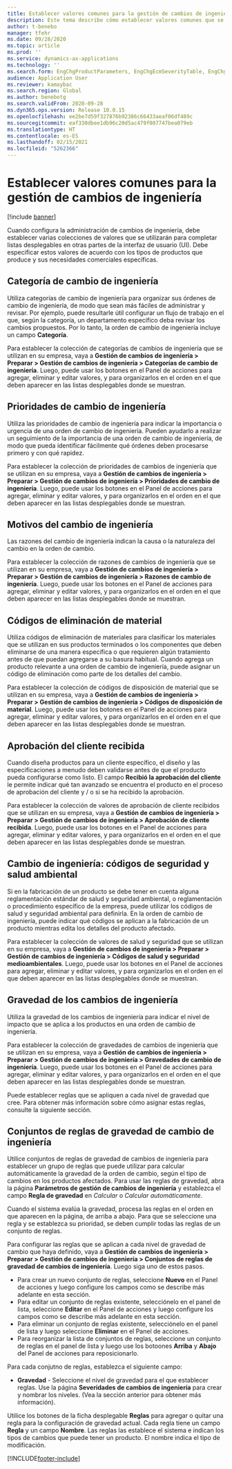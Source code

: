 ```yaml
---
title: Establecer valores comunes para la gestión de cambios de ingeniería
description: Este tema describe cómo establecer valores comunes que se utilizan para los parámetros en varias partes de la gestión de cambios de ingeniería.
author: t-benebo
manager: tfehr
ms.date: 09/28/2020
ms.topic: article
ms.prod: ''
ms.service: dynamics-ax-applications
ms.technology: ''
ms.search.form: EngChgProductParameters, EngChgEcmSeverityTable, EngChgEcmSeverityRuleSet, EngChgEcmSeverityLookup,EngChgEcmSeverityChart,EngChgEcmRequestSeverityChart,EngChgEcmPriorityTable, EngChgEcmPriorityLookup, EngChgEcmPriorityChart, EngChgEcmMaterialDisposition, EngChgEcmEH
audience: Application User
ms.reviewer: kamaybac
ms.search.region: Global
ms.author: benebotg
ms.search.validFrom: 2020-09-28
ms.dyn365.ops.version: Release 10.0.15
ms.openlocfilehash: ee2be7d59f327876b92386c66433aeaf06df489c
ms.sourcegitcommit: eaf330dbee1db96c20d5ac479f007747bea079eb
ms.translationtype: HT
ms.contentlocale: es-ES
ms.lasthandoff: 02/15/2021
ms.locfileid: "5262366"
---
```

# <a name="establish-common-values-for-engineering-change-management"></a>Establecer valores comunes para la gestión de cambios de ingeniería

[!include [banner](../includes/banner.md)]

Cuando configura la administración de cambios de ingeniería, debe establecer varias colecciones de valores que se utilizarán para completar listas desplegables en otras partes de la interfaz de usuario (UI). Debe especificar estos valores de acuerdo con los tipos de productos que produce y sus necesidades comerciales específicas.

## <a name="engineering-change-categories"></a>Categoría de cambio de ingeniería

Utiliza categorías de cambio de ingeniería para organizar sus órdenes de cambio de ingeniería, de modo que sean más fáciles de administrar y revisar. Por ejemplo, puede resultarle útil configurar un flujo de trabajo en el que, según la categoría, un departamento específico deba revisar los cambios propuestos. Por lo tanto, la orden de cambio de ingeniería incluye un campo **Categoría**.

Para establecer la colección de categorías de cambios de ingeniería que se utilizan en su empresa, vaya a **Gestión de cambios de ingeniería \> Preparar \> Gestión de cambios de ingeniería \> Categorías de cambio de ingeniería**. Luego, puede usar los botones en el Panel de acciones para agregar, eliminar y editar valores, y para organizarlos en el orden en el que deben aparecer en las listas desplegables donde se muestran.

## <a name="engineering-change-priorities"></a>Prioridades de cambio de ingeniería

Utiliza las prioridades de cambio de ingeniería para indicar la importancia o urgencia de una orden de cambio de ingeniería. Pueden ayudarlo a realizar un seguimiento de la importancia de una orden de cambio de ingeniería, de modo que pueda identificar fácilmente qué órdenes deben procesarse primero y con qué rapidez.

Para establecer la colección de prioridades de cambios de ingeniería que se utilizan en su empresa, vaya a **Gestión de cambios de ingeniería \> Preparar \> Gestión de cambios de ingeniería \> Prioridades de cambio de ingeniería**. Luego, puede usar los botones en el Panel de acciones para agregar, eliminar y editar valores, y para organizarlos en el orden en el que deben aparecer en las listas desplegables donde se muestran.

## <a name="engineering-change-reasons"></a>Motivos del cambio de ingeniería

Las razones del cambio de ingeniería indican la causa o la naturaleza del cambio en la orden de cambio.

Para establecer la colección de razones de cambios de ingeniería que se utilizan en su empresa, vaya a **Gestión de cambios de ingeniería \> Preparar \> Gestión de cambios de ingeniería \> Razones de cambio de ingeniería**. Luego, puede usar los botones en el Panel de acciones para agregar, eliminar y editar valores, y para organizarlos en el orden en el que deben aparecer en las listas desplegables donde se muestran.

## <a name="material-disposal-codes"></a>Códigos de eliminación de material

Utiliza códigos de eliminación de materiales para clasificar los materiales que se utilizan en sus productos terminados o los componentes que deben eliminarse de una manera específica o que requieren algún tratamiento antes de que puedan agregarse a su basura habitual. Cuando agrega un producto relevante a una orden de cambio de ingeniería, puede asignar un código de eliminación como parte de los detalles del cambio.

Para establecer la colección de códigos de disposición de material que se utilizan en su empresa, vaya a **Gestión de cambios de ingeniería \> Preparar \> Gestión de cambios de ingeniería \> Códigos de disposición de material**. Luego, puede usar los botones en el Panel de acciones para agregar, eliminar y editar valores, y para organizarlos en el orden en el que deben aparecer en las listas desplegables donde se muestran.

## <a name="received-customer-approval"></a>Aprobación del cliente recibida

Cuando diseña productos para un cliente específico, el diseño y las especificaciones a menudo deben validarse antes de que el producto pueda configurarse como listo. El campo **Recibió la aprobación del cliente** le permite indicar qué tan avanzado se encuentra el producto en el proceso de aprobación del cliente y / o si se ha recibido la aprobación.

Para establecer la colección de valores de aprobación de cliente recibidos que se utilizan en su empresa, vaya a **Gestión de cambios de ingeniería \> Preparar \> Gestión de cambios de ingeniería \> Aprobación de cliente recibida**. Luego, puede usar los botones en el Panel de acciones para agregar, eliminar y editar valores, y para organizarlos en el orden en el que deben aparecer en las listas desplegables donde se muestran.

## <a name="engineering-change--environmental-health-and-safety-codes"></a>Cambio de ingeniería: códigos de seguridad y salud ambiental

Si en la fabricación de un producto se debe tener en cuenta alguna reglamentación estándar de salud y seguridad ambiental, o reglamentación o procedimiento específico de la empresa, puede utilizar los códigos de salud y seguridad ambiental para definirla. En la orden de cambio de ingeniería, puede indicar qué códigos se aplican a la fabricación de un producto mientras edita los detalles del producto afectado.

Para establecer la colección de valores de salud y seguridad que se utilizan en su empresa, vaya a **Gestión de cambios de ingeniería \> Preparar \> Gestión de cambios de ingeniería \> Códigos de salud y seguridad medioambientales**. Luego, puede usar los botones en el Panel de acciones para agregar, eliminar y editar valores, y para organizarlos en el orden en el que deben aparecer en las listas desplegables donde se muestran.

## <a name="engineering-change-severities"></a>Gravedad de los cambios de ingeniería

Utiliza la gravedad de los cambios de ingeniería para indicar el nivel de impacto que se aplica a los productos en una orden de cambio de ingeniería.

Para establecer la colección de gravedades de cambios de ingeniería que se utilizan en su empresa, vaya a **Gestión de cambios de ingeniería \> Preparar \> Gestión de cambios de ingeniería \> Gravedades de cambio de ingeniería**. Luego, puede usar los botones en el Panel de acciones para agregar, eliminar y editar valores, y para organizarlos en el orden en el que deben aparecer en las listas desplegables donde se muestran.

Puede establecer reglas que se apliquen a cada nivel de gravedad que cree. Para obtener más información sobre cómo asignar estas reglas, consulte la siguiente sección.

## <a name="engineering-change-severity-rule-sets"></a>Conjuntos de reglas de gravedad de cambio de ingeniería

Utilice conjuntos de reglas de gravedad de cambios de ingeniería para establecer un grupo de reglas que puede utilizar para calcular automáticamente la gravedad de la orden de cambio, según el tipo de cambios en los productos afectados. Para usar las reglas de gravedad, abra la página **Parámetros de gestión de cambios de ingeniería** y establezca el campo **Regla de gravedad** en *Calcular* o *Calcular automáticamente*.

Cuando el sistema evalúa la gravedad, procesa las reglas en el orden en que aparecen en la página, de arriba a abajo. Para que se seleccione una regla y se establezca su prioridad, se deben cumplir todas las reglas de un conjunto de reglas.

Para configurar las reglas que se aplican a cada nivel de gravedad de cambio que haya definido, vaya a **Gestión de cambios de ingeniería \> Preparar \> Gestión de cambios de ingeniería \> Conjuntos de reglas de gravedad de cambios de ingeniería**. Luego siga uno de estos pasos.

- Para crear un nuevo conjunto de reglas, seleccione **Nuevo** en el Panel de acciones y luego configure los campos como se describe más adelante en esta sección.
- Para editar un conjunto de reglas existente, selecciónelo en el panel de lista, seleccione **Editar** en el Panel de acciones y luego configure los campos como se describe más adelante en esta sección.
- Para eliminar un conjunto de reglas existente, selecciónelo en el panel de lista y luego seleccione **Eliminar** en el Panel de acciones.
- Para reorganizar la lista de conjuntos de reglas, seleccione un conjunto de reglas en el panel de lista y luego use los botoones **Arriba** y **Abajo** del Panel de acciones para reposicionarlo.

Para cada conjutno de reglas, establezca el siguiente campo:

- **Gravedad** - Seleccione el nivel de gravedad para el que establecer reglas. Use la página **Severidades de cambios de ingeniería** para crear y nombrar los niveles. (Vea la sección anterior para obtener más información).

Utilice los botones de la ficha desplegable **Reglas** para agregar o quitar una regla para la configuración de gravedad actual. Cada regla tiene un campo **Regla** y un campo **Nombre**. Las reglas las establece el sistema e indican los tipos de cambios que puede tener un producto. El nombre indica el tipo de modificación.


[!INCLUDE[footer-include](../../includes/footer-banner.md)]